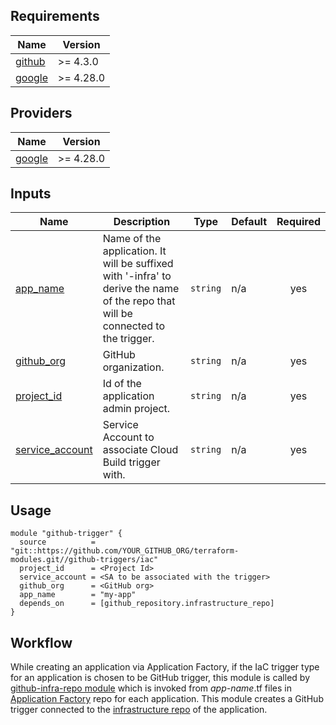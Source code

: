 <!-- BEGIN_TF_DOCS -->
## Requirements

| Name | Version |
|------|---------|
| <a name="requirement_github"></a> [github](#requirement\_github) | >= 4.3.0 |
| <a name="requirement_google"></a> [google](#requirement\_google) | >= 4.28.0 |

## Providers

| Name | Version |
|------|---------|
| <a name="provider_google"></a> [google](#provider\_google) | >= 4.28.0 |


## Inputs

| Name | Description                                                                                                                      | Type | Default | Required |
|------|----------------------------------------------------------------------------------------------------------------------------------|------|---------|:--------:|
| <a name="input_app_name"></a> [app\_name](#input\_app\_name) | Name of the application. It will be suffixed with '-infra' to derive the name of the repo that will be connected to the trigger. | `string` | n/a | yes |
| <a name="input_github_org"></a> [github\_org](#input\_github\_org) | GitHub organization.                                                                                                             | `string` | n/a | yes |
| <a name="input_project_id"></a> [project\_id](#input\_project\_id) | Id of the application admin project.                                                                                             | `string` | n/a | yes |
| <a name="input_service_account"></a> [service\_account](#input\_service\_account) | Service Account to associate Cloud Build trigger with.                                                                           | `string` | n/a | yes |

## Usage

```hcl
module "github-trigger" {
  source          = "git::https://github.com/YOUR_GITHUB_ORG/terraform-modules.git//github-triggers/iac"
  project_id      = <Project Id>
  service_account = <SA to be associated with the trigger>
  github_org      = <GitHub org>
  app_name        = "my-app"
  depends_on      = [github_repository.infrastructure_repo]
}
```

## Workflow

While creating an application via Application Factory, if the IaC trigger type for an application is chosen to be GitHub trigger, this module is called by [github-infra-repo module][github-infra-repo] which is invoked from _app-name_.tf files in [Application Factory][application-factory] repo for each application. This module creates a GitHub trigger connected to the [infrastructure repo][infra-repo] of the application.

<!-- LINKS: https://www.markdownguide.org/basic-syntax/#reference-style-links -->

<!-- END_TF_DOCS -->
[github-infra-repo]: ../../manage-repos/github-infra-repo
[application-factory]: ../../../app-factory-template/README.md
[infra-repo]: ../../../app-factory-template/README.md?plain=1#L64
